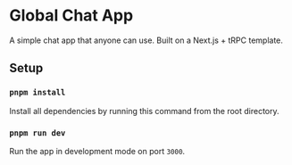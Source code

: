 # Global Chat App

A simple chat app that anyone can use. Built on a Next.js + tRPC template.

## Setup

### `pnpm install`

Install all dependencies by running this command from the root directory.

### `pnpm run dev`

Run the app in development mode on port `3000`.
